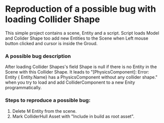 # Reproduction of a possible bug with loading Collider Shape

This simple project contains a scene, Entity and a script. Script loads Model and Colider Shape too add new Entities to the Scene when Left mouse button clicked and cursor is inside the Groud.

### A possible bug description
After loading Collider Shapes's field Shape is null if there is no Entity in the Scene with this Collider Shape. It leads to "[PhysicsComponent]: Error: Entity { Entity.Name} has a PhysicsComponent without any collider shape." when you try to load and add ColliderComponent to a new Enity programmatically.


### Steps to reproduce a possible bug:
1. Delete M Entity from the scene.
2. Mark ColliderHull Asset with "Include in build as root asset".

